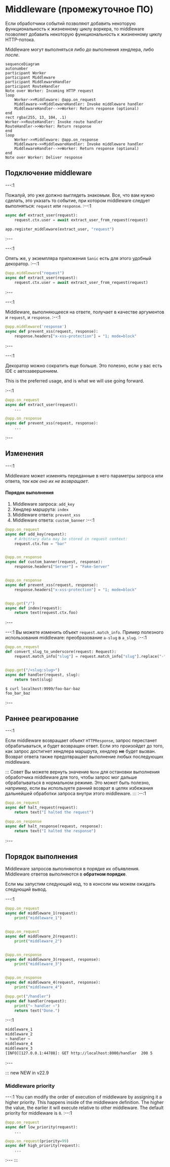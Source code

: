 # Middleware (промежуточное ПО)

Если обработчики событий позволяют добавить некоторую функциональность к жизненному циклу воркера, то middleware позволяет добавить некоторую функциональность к жизненному циклу HTTP-потока.

Middleware могут выполняться либо _до_ выполнения хендлера, либо _после_.

```mermaid
sequenceDiagram
autonumber
participant Worker
participant Middleware
participant MiddlewareHandler
participant RouteHandler
Note over Worker: Incoming HTTP request
loop
    Worker->>Middleware: @app.on_request
    Middleware->>MiddlewareHandler: Invoke middleware handler
    MiddlewareHandler-->>Worker: Return response (optional)
end
rect rgba(255, 13, 104, .1)
Worker->>RouteHandler: Invoke route handler
RouteHandler->>Worker: Return response
end
loop
    Worker->>Middleware: @app.on_response
    Middleware->>MiddlewareHandler: Invoke middleware handler
    MiddlewareHandler-->>Worker: Return response (optional)
end
Note over Worker: Deliver response
```
## Подключение middleware

---:1

Пожалуй, это уже должно выглядеть знакомым. Все, что вам нужно сделать, это указать то событие, при котором middleware следует выполняться: `request` или `response`. :--:1
```python
async def extract_user(request):
    request.ctx.user = await extract_user_from_request(request)

app.register_middleware(extract_user, "request")
```
:---

---:1

Опять же, у экземпляра приложения `Sanic` есть для этого удобный декоратор. :--:1
```python
@app.middleware("request")
async def extract_user(request):
    request.ctx.user = await extract_user_from_request(request)
```
:---

---:1

Middleware, выполняющееся на ответе, получает в качестве аргументов и `request`, и `response`. :--:1
```python
@app.middleware('response')
async def prevent_xss(request, response):
    response.headers["x-xss-protection"] = "1; mode=block"
```
:---

---:1

Декоратор можно сократить еще больше. Это полезно, если у вас есть IDE с автозавершением.

This is the preferred usage, and is what we will use going forward.

:--:1
```python
@app.on_request
async def extract_user(request):
    ...

@app.on_response
async def prevent_xss(request, response):
    ...
```
:---

## Изменения

---:1

Middleware может изменять переданные в него параметры запроса или ответа, _так как оно их не возвращает_.

#### Порядок выполнения

1. Middleware запроса: `add_key`
2. Хендлер маршрута: `index`
3. Middleware ответа: `prevent_xss`
4. Middleware ответа: `custom_banner` :--:1
```python
@app.on_request
async def add_key(request):
    # Arbitrary data may be stored in request context:
    request.ctx.foo = "bar"


@app.on_response
async def custom_banner(request, response):
    response.headers["Server"] = "Fake-Server"


@app.on_response
async def prevent_xss(request, response):
    response.headers["x-xss-protection"] = "1; mode=block"


@app.get("/")
async def index(request):
    return text(request.ctx.foo)

```
:---


---:1 Вы можете изменить объект `request.match_info`. Пример полезного использования middleware: преобразование `a-slug` в `a_slug`. :--:1
```python
@app.on_request
def convert_slug_to_underscore(request: Request):
    request.match_info["slug"] = request.match_info["slug"].replace("-", "_")


@app.get("/<slug:slug>")
async def handler(request, slug):
    return text(slug)
```
```
$ curl localhost:9999/foo-bar-baz
foo_bar_baz
```
:---
## Раннее реагирование

---:1

Если middleware возвращает объект `HTTPResponse`, запрос перестанет обрабатываться, и будет возвращен ответ. Если это произойдет до того, как запрос достигнет хендлера маршрута, хендлер **не** будет вызван. Возврат ответа также предотвращает выполнение любых последующих middleware.

::: Совет Вы можете вернуть значение `None` для остановки выполнения обработчика middleware для того, чтобы запрос мог дальше обрабатываться в нормальном режиме. Это может быть полезно, например, если вы используете ранний возврат в целях избежания дальнейшей обработки запроса внутри этого middleware. ::: :--:1
```python
@app.on_request
async def halt_request(request):
    return text("I halted the request")

@app.on_response
async def halt_response(request, response):
    return text("I halted the response")
```
:---

## Порядок выполнения

Middleware запросов выполняются в порядке их объявления. Middleware ответов выполняются в **обратном порядке**.

Если мы запустим следующий код, то в консоли мы можем ожидать следующий вывод.

---:1
```python
@app.on_request
async def middleware_1(request):
    print("middleware_1")


@app.on_request
async def middleware_2(request):
    print("middleware_2")


@app.on_response
async def middleware_3(request, response):
    print("middleware_3")


@app.on_response
async def middleware_4(request, response):
    print("middleware_4")

@app.get("/handler")
async def handler(request):
    print("~ handler ~")
    return text("Done.")
```
:--:1
```bash
middleware_1
middleware_2
~ handler ~
middleware_4
middleware_3
[INFO][127.0.0.1:44788]: GET http://localhost:8000/handler  200 5
```
:---

::: new NEW in v22.9
### Middleware priority

---:1 You can modify the order of execution of middleware by assigning it a higher priority. This happens inside of the middleware definition. The higher the value, the earlier it will execute relative to other middleware. The default priority for middleware is `0`. :--:1
```python
@app.on_request
async def low_priority(request):
    ...

@app.on_request(priority=99)
async def high_priority(request):
    ...
```
:--- :::
